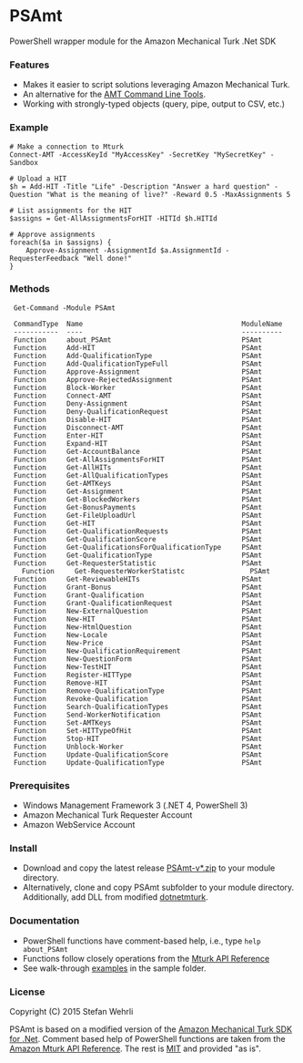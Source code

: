 # PSAmt

PowerShell wrapper module for the Amazon Mechanical Turk .Net SDK

### Features

- Makes it easier to script solutions leveraging Amazon Mechanical Turk.
- An alternative for the [AMT Command Line Tools](https://requester.mturk.com/developer/tools/clt).
- Working with strongly-typed objects (query, pipe, output to CSV, etc.)

### Example

    # Make a connection to Mturk
    Connect-AMT -AccessKeyId "MyAccessKey" -SecretKey "MySecretKey" -Sandbox

    # Upload a HIT
    $h = Add-HIT -Title "Life" -Description "Answer a hard question" -Question "What is the meaning of live?" -Reward 0.5 -MaxAssignments 5

    # List assignments for the HIT
    $assigns = Get-AllAssignmentsForHIT -HITId $h.HITId

    # Approve assignments
    foreach($a in $assigns) {
        Approve-Assignment -AssignmentId $a.AssignmentId -RequesterFeedback "Well done!"
    }

### Methods

     Get-Command -Module PSAmt

     CommandType  Name                                       ModuleName
     -----------  ----                                       ----------
     Function     about_PSAmt                                PSAmt
     Function     Add-HIT                                    PSAmt
     Function     Add-QualificationType                      PSAmt
     Function     Add-QualificationTypeFull                  PSAmt
     Function     Approve-Assignment                         PSAmt
     Function     Approve-RejectedAssignment                 PSAmt
     Function     Block-Worker                               PSAmt
     Function     Connect-AMT                                PSAmt
     Function     Deny-Assignment                            PSAmt
     Function     Deny-QualificationRequest                  PSAmt
     Function     Disable-HIT                                PSAmt
     Function     Disconnect-AMT                             PSAmt
     Function     Enter-HIT                                  PSAmt
     Function     Expand-HIT                                 PSAmt
     Function     Get-AccountBalance                         PSAmt
     Function     Get-AllAssignmentsForHIT                   PSAmt
     Function     Get-AllHITs                                PSAmt
     Function     Get-AllQualificationTypes                  PSAmt
     Function     Get-AMTKeys                                PSAmt
     Function     Get-Assignment                             PSAmt
     Function     Get-BlockedWorkers                         PSAmt
     Function     Get-BonusPayments                          PSAmt
     Function     Get-FileUploadUrl                          PSAmt
     Function     Get-HIT                                    PSAmt
     Function     Get-QualificationRequests                  PSAmt
     Function     Get-QualificationScore                     PSAmt
     Function     Get-QualificationsForQualificationType     PSAmt
     Function     Get-QualificationType                      PSAmt
     Function     Get-RequesterStatistic                     PSAmt
	   Function     Get-RequesterWorkerStatistc                PSAmt
     Function     Get-ReviewableHITs                         PSAmt
     Function     Grant-Bonus                                PSAmt
     Function     Grant-Qualification                        PSAmt
     Function     Grant-QualificationRequest                 PSAmt
     Function     New-ExternalQuestion                       PSAmt
     Function     New-HIT                                    PSAmt
     Function     New-HtmlQuestion                           PSAmt
     Function     New-Locale                                 PSAmt
     Function     New-Price                                  PSAmt
     Function     New-QualificationRequirement               PSAmt
     Function     New-QuestionForm                           PSAmt
     Function     New-TestHIT                                PSAmt
     Function     Register-HITType                           PSAmt
     Function     Remove-HIT                                 PSAmt
     Function     Remove-QualificationType                   PSAmt
     Function     Revoke-Qualification                       PSAmt
     Function     Search-QualificationTypes                  PSAmt
     Function     Send-WorkerNotification                    PSAmt
     Function     Set-AMTKeys                                PSAmt
     Function     Set-HITTypeOfHit                           PSAmt
     Function     Stop-HIT                                   PSAmt
     Function     Unblock-Worker                             PSAmt
     Function     Update-QualificationScore                  PSAmt
     Function     Update-QualificationType                   PSAmt

### Prerequisites

- Windows Management Framework 3 (.NET 4, PowerShell 3)
- Amazon Mechanical Turk Requester Account
- Amazon WebService Account

### Install

- Download and copy the latest release [PSAmt-v*.zip](https://github.com/descil/PSAmt/releases) to your module directory.
- Alternatively, clone and copy PSAmt subfolder to your module directory. Additionally, add DLL from modified [dotnetmturk](https://github.com/descil/dotnetmturk/releases).

### Documentation

- PowerShell functions have comment-based help, i.e., type `help about_PSAmt`
- Functions follow closely operations from the [Mturk API Reference](http://docs.aws.amazon.com/AWSMechTurk/latest/AWSMturkAPI/Welcome.html)
- See walk-through [examples](https://github.com/DeSciL/PSAmt/blob/master/PSAmt/samples/ApiSamples.ps1) in the sample folder.

### License

Copyright (C) 2015 Stefan Wehrli

PSAmt is based on a modified version of the [Amazon Mechanical Turk SDK for .Net](http://mturkdotnet.codeplex.com/). 
Comment based help of PowerShell functions are taken from the [Amazon Mturk API Reference](http://docs.aws.amazon.com/AWSMechTurk/latest/AWSMturkAPI/Welcome.html).
The rest is [MIT](https://github.com/DeSciL/PSAmt/blob/master/LICENSE) and provided "as is".